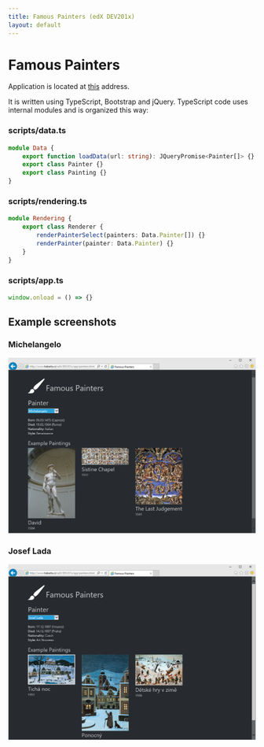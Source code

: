 ```yaml
---
title: Famous Painters (edX DEV201x)
layout: default
---
```


# Famous Painters

Application is located at [this](app/painters.html) address.

It is written using TypeScript, Bootstrap and jQuery.
TypeScript code uses internal modules and is organized this way:

### scripts/data.ts

``` ts
module Data {
    export function loadData(url: string): JQueryPromise<Painter[]> {}
    export class Painter {}
    export class Painting {}
}
```

### scripts/rendering.ts

``` ts
module Rendering {
    export class Renderer {
        renderPainterSelect(painters: Data.Painter[]) {}
        renderPainter(painter: Data.Painter) {}
    }
}
```

### scripts/app.ts

``` ts
window.onload = () => {}
```

## Example screenshots

### Michelangelo
![Michelangelo](Michelangelo.png)

### Josef Lada
![Josef Lada](JosefLada.png)
